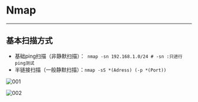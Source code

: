 # Nmap
---
## 基本扫描方式

- 基础ping扫描（非静默扫描）：` nmap -sn 192.168.1.0/24 # -sn :只进行ping测试`
- 半链接扫描（一般静默扫描）：`nmap -sS *(Adress) (-p *(Port)) `

![001](https://cdn.statically.io/gh/Tlyh02/TL-s-pictualstorge@main/img/202341_145423_1680332062530.png)

![002](https://cdn.statically.io/gh/Tlyh02/TL-s-pictualstorge@main/img/202341_150944_1680332983950.png)